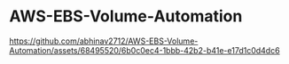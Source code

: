 # AWS-EBS-Volume-Automation



https://github.com/abhinav2712/AWS-EBS-Volume-Automation/assets/68495520/6b0c0ec4-1bbb-42b2-b41e-e17d1c0d4dc6

